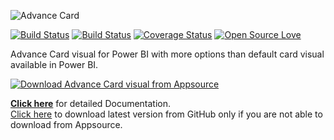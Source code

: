 ![Advance Card](https://i.imgur.com/CLN7zuC.png) 

[![Build Status](https://travis-ci.org/bhavesh-jadav/Advance-Card.svg?branch=master)](https://travis-ci.org/bhavesh-jadav/Advance-Card)
[![Build Status](https://dev.azure.com/bhavesh-jadav/Power%20BI%20Custom%20Visuals/_apis/build/status/Power%20BI%20Custom%20Visuals%20-%20Advance%20Card%20-%20CI?branchName=master)](https://dev.azure.com/bhavesh-jadav/Power%20BI%20Custom%20Visuals/_build/latest?definitionId=1&branchName=master)
[![Coverage Status](https://coveralls.io/repos/github/bhavesh-jadav/Advance-Card/badge.svg?branch=master)](https://coveralls.io/github/bhavesh-jadav/Advance-Card?branch=master)
[![Open Source Love](https://badges.frapsoft.com/os/mit/mit.svg?v=102)](https://github.com/ellerbrock/open-source-badge/)

Advance Card visual for Power BI with more options than default card visual available in Power BI.

[![Download Advance Card visual from Appsource](https://docs.microsoft.com/en-us/office/dev/store/images/appsource-badge-medium.png "Download from Appsource")](https://appsource.microsoft.com/en-us/product/power-bi-visuals/WA104381651?tab=Overview "Download from Appsource")

[**Click here**](https://github.com/bhavesh-jadav/Advance-Card/wiki) for detailed Documentation.  
[Click here](https://github.com/bhavesh-jadav/Advance-Card/releases) to download latest version from GitHub only if you are not able to download from Appsource.  
